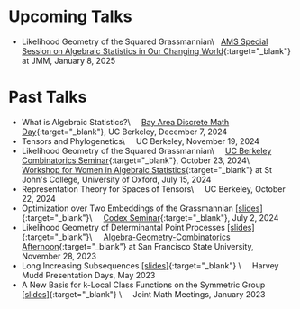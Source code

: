 # Upcoming Talks
* Likelihood Geometry of the Squared Grassmannian\\
&nbsp; [AMS Special Session on Algebraic Statistics in Our Changing World](https://jointmathematicsmeetings.org/meetings/national/jmm2025/2314_program_ss14.html#title){:target="_blank"} at JMM, January 8, 2025

# Past Talks

* What is Algebraic Statistics?\\
  &nbsp; &nbsp; [Bay Area Discrete Math Day](https://sites.google.com/berkeley.edu/bad-math-day-fall-2024/){:target="_blank"}, UC Berkeley, December 7, 2024
* Tensors and Phylogenetics\\
  &nbsp; &nbsp; UC Berkeley, November 19, 2024
* Likelihood Geometry of the Squared Grassmannian\\
  &nbsp; &nbsp; [UC Berkeley Combinatorics Seminar](https://math.berkeley.edu/~jlentfer/combinatorics_seminar.html){:target="_blank"}, October 23, 2024\\
  &nbsp; &nbsp; [Workshop for Women in Algebraic Statistics](https://sites.google.com/view/women-in-algstat-oxford/){:target="_blank"} at St John's College, University of Oxford, July 15, 2024
* Representation Theory for Spaces of Tensors\\
  &nbsp; &nbsp; UC Berkeley, October 22, 2024
* Optimization over Two Embeddings of the Grassmannian [[slides]](slides/codex.pdf){:target="_blank"}\\
  &nbsp; &nbsp; [Codex Seminar](https://www.math.colostate.edu/~king/codex/){:target="_blank"}, July 2, 2024
* Likelihood Geometry of Determinantal Point Processes [[slides]](slides/likelihood-geometry-of-dpp.pdf){:target="_blank"}\\
  &nbsp; &nbsp; [Algebra-Geometry-Combinatorics Afternoon](https://sites.google.com/view/sfsuagc){:target="_blank"} at San Francisco State University, November 28, 2023 
* Long Increasing Subsequences  [[slides]](slides/long-inc-subseq.pdf){:target="_blank"} \\
  &nbsp; &nbsp; Harvey Mudd Presentation Days, May 2023
* A New Basis for k-Local Class Functions on the Symmetric Group [[slides]](slides/k-local.pdf){:target="_blank"} \\
  &nbsp; &nbsp; Joint Math Meetings, January 2023